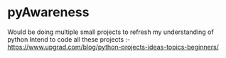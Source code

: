 # pyAwareness
Would be doing multiple small projects to refresh my understanding of python
Intend to code all these projects :- https://www.upgrad.com/blog/python-projects-ideas-topics-beginners/
